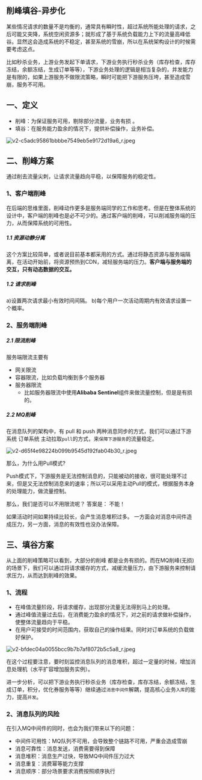 ## 削峰填谷-异步化
某些情况请求的数量不是均衡的，通常具有瞬时性，超过系统所能处理的请求，之后可能又突降，系统空闲资源多；就形成了基于系统负载能力上下的流量高峰低谷。显然这会造成系统的不稳定，甚至系统的雪崩，所以在系统架构设计的时候需要考虑这点。

比如秒杀业务，上游业务发起下单请求，下游业务执行秒杀业务（库存检查，库存冻结，余额冻结，生成订单等等），下游业务处理的逻辑是相当复杂的，并发能力是有限的，如果上游服务不做限流策略，瞬时可能把下游服务压垮，甚至造成雪崩，服务不可用。


## 一、定义

* 削峰：为保证服务可用，剔除部分流量，业务有损 。
* 填谷：在服务能力盈余的情况下，提供补偿操作，业务补偿。

![v2-c5adc95861bbbbe7549eb5e9172d19a6_r.jpeg](https://pic.imgdb.cn/item/61e77bcd2ab3f51d91c67d90.jpg)

## 二、削峰方案
通过削去流量尖刺，让请求流量趋向平稳，以保障服务的稳定性。

### 1、客户端削峰

在后端的思维里面，削峰动作更多是服务端同学的工作和思考。但是在整体系统的设计中，客户端的削峰也是必不可少的。通过客户端的削峰，可以削减服务端的压力，从而保障系统的可用性。

##### 1.1 资源动静分离

这个方案比较简单，或者说目前基本都采用的方式。通过将静态资源与服务端隔离，在活动开始前，将资源预热到CDN，减轻服务端的压力。**客户端与服务端的交互，只有动态数据的交互。**

##### 1.2 请求削峰

a)设置两次请求最小有效时间间隔。
b)每个用户一次活动周期内有效请求设置一个概率。

### 2、服务端削峰
##### 2.1 限流削峰
服务端限流主要有 
* 网关限流
* 容器限流，比如负载均衡到多个服务器
* 服务器限流
  - 比如服务器限流中使用**Alibaba Sentinel**组件来做流量控制，但是是有损的。

##### 2.2 MQ削峰
在消息队列的架构中，有 pull 和 push 两种消息同步的方式，我们可以通过下游系统 订单系统 主动拉取`pull`的方式，来`保障下游服务`的流量稳定。

![v2-d65f4e98224b099b9545d192fab04b30_r.jpeg](https://pic.imgdb.cn/item/61e77d022ab3f51d91c78fd8.jpg)

那么，为什么用Pull模式?

Push模式下，下游服务是无法控制消息的，只能被动的接收，很可能处理不过来，但是又无法控制消息来的速率；所以可以采用主动Pull的模式，根据服务本身的处理能力，做流量控制。

那么，我们是否可以不用限流呢？ 答案是： 不能！

如果活动时间如果持续比较长，会产生消息堆积过多。 一方面会对消息中间件造成压力，另一方面，消息的有效性也没办法保障。

## 三、填谷方案
从上面的削峰策略可以看到，大部分的削峰 都是业务有损的。而在MQ削峰(无损)的场景下，我们可以通过将请求缓存的方式，减缓流量压力，由下游服务来控制请求压力，从而达到削峰的效果。

### 1、流程

* 在峰值流量阶段，将请求缓存，出现部分流量无法得到马上的处理。                                                                                                                                                                                                                                                                                                                                                                                                                                                                                                                                                                                                                                                                                                                                                                                                                                                                                                                                                                                                                                                                                                                                                                                                                  
* 通过峰值流量过去后，在消费能力盈余的情况下，对之前的请求做补偿操作，使整体流量趋向于平稳。
* 在用户可接受的时间范围内，获取自己的操作结果。同时对订单系统的负载做好保护。

![v2-bfdec04a0055bcc9b7b7af8072b5c5a8_r.jpeg](https://pic.imgdb.cn/item/61e77e182ab3f51d91c87893.jpg)

在这个过程要注意，要时刻监控消息队列的消息堆积，超过一定量的时候，增加消息处理机（水平扩容增加服务实例）。

进一步分析，可以把下游业务执行秒杀业务（库存检查，库存冻结，余额冻结，生成订单，积分，优化券服务等等）继续通过`消息中间件`解耦，提高核心业务`入库`的能力，提高`并发`。

### 2、消息队列的风险

在引入MQ中间件的同时，也会为我们带来以下的问题：
* 中间件可用性：MQ队列不可用，会导致整个链路不可用，严重会造成雪崩
* 消息可靠性：消息发送，消费需要得到保障
* 消息堆积：消息生产过快，导致MQ中间件压力过大
* 消息重复：消费幂等能力支撑
* 消息顺序：部分场景要求消费按照顺序执行








